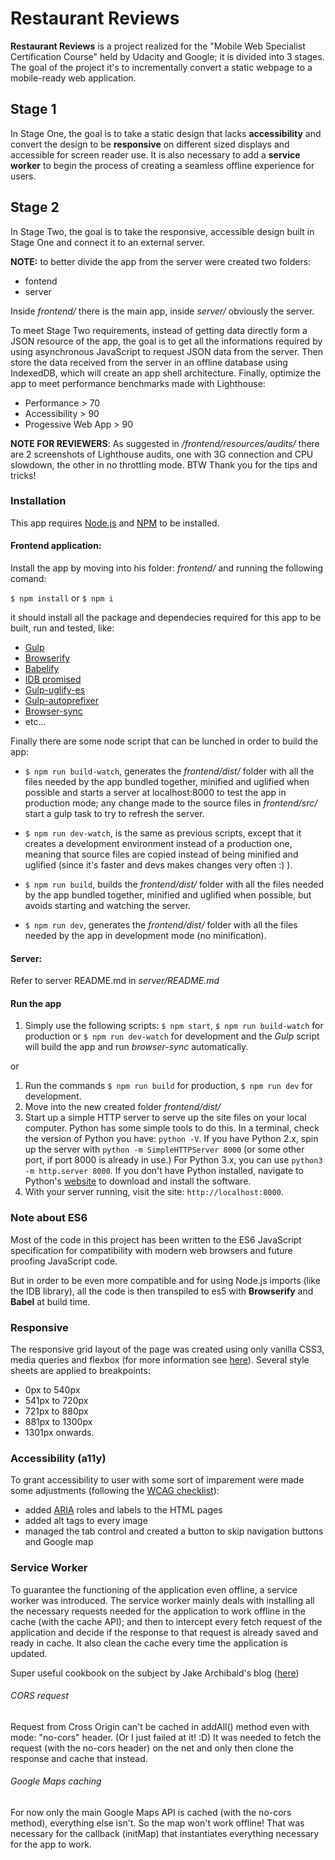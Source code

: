 # Restaurant Reviews

**Restaurant Reviews** is a project realized for the "Mobile Web Specialist Certification Course" held by Udacity and Google;
 it is divided into 3 stages.
The goal of the project it's to incrementally convert a static webpage to a mobile-ready web application.

## Stage 1

In Stage One, the goal is to take a static design that lacks **accessibility** and convert the design to be **responsive**
 on different sized displays and accessible for screen reader use.
It is also necessary to add a **service worker** to begin the process of creating a seamless offline experience for users. 

## Stage 2

In Stage Two, the goal is to take the responsive, accessible design built in Stage One and connect it to an external 
server.

**NOTE:** to better divide the app from the server were created two folders: 
* fontend
* server

Inside *frontend/* there is the main app, inside *server/* obviously the server.

To meet Stage Two requirements, instead of getting data directly form a JSON resource of the app, the goal is to get all 
the informations required by using asynchronous JavaScript to request JSON data from the server. 
Then store the data received from the server in an offline database using IndexedDB, which will create an app shell 
architecture.
Finally, optimize the app to meet performance benchmarks made with Lighthouse:
* Performance > 70
* Accessibility > 90
* Progessive Web App > 90

**NOTE FOR REVIEWERS**: As suggested in */frontend/resources/audits/* there are 2 screenshots of Lighthouse audits, one with
3G connection and CPU slowdown, the other in no throttling mode. BTW Thank you for the tips and tricks!

### Installation

This app requires [Node.js](https://nodejs.org/) and [NPM](https://www.npmjs.com/) to be installed.

#### Frontend application:

Install the app by moving into his folder: *frontend/* and running the following comand: 

`$ npm install` or `$ npm i`

it should install all the package and dependecies required for this app to be built, run and tested, like:

* [Gulp](https://gulpjs.com/)
* [Browserify](http://browserify.org/)
* [Babelify](https://github.com/babel/babelify)
* [IDB promised](https://github.com/jakearchibald/idb)
* [Gulp-uglify-es](https://www.npmjs.com/package/gulp-uglify-es)
* [Gulp-autoprefixer](https://www.npmjs.com/package/gulp-autoprefixer)
* [Browser-sync](https://browsersync.io/)
* etc...

Finally there are some node script that can be lunched in order to build the app:

* `$ npm run build-watch`, generates the *frontend/dist/* folder with all the files needed by the app
bundled together, minified and uglified when possible and starts a server at localhost:8000 to test the app in production mode;
any change made to the source files in *frontend/src/* start a gulp task to try to refresh the server.

* `$ npm run dev-watch`, is the same as previous scripts, except that it creates a development environment instead of a production one, 
meaning that source files are copied instead of being minified and uglified (since it's faster and devs makes changes very often :) ).

* `$ npm run build`, builds the *frontend/dist/* folder with all the files 
needed by the app bundled together, minified and uglified when possible, but avoids starting and watching the server.

* `$ npm run dev`, generates the *frontend/dist/* folder with all the files 
needed by the app in development mode (no minification).

#### Server:

Refer to server README.md in *server/README.md*

#### Run the app

1. Simply use the following scripts: `$ npm start`, `$ npm run build-watch` for production or `$ npm run dev-watch` for
development and the *Gulp* script will build the app and run *browser-sync* automatically.

or

1. Run the commands `$ npm run build` for production, `$ npm run dev` for development.
2. Move into the new created folder *frontend/dist/*
3. Start up a simple HTTP server to serve up the site files on your local computer. 
Python has some simple tools to do this. In a terminal, check the version of Python you have: `python -V`. 
If you have Python 2.x, spin up the server with `python -m SimpleHTTPServer 8000` (or some other port, if port 8000 is 
already in use.) 
For Python 3.x, you can use `python3 -m http.server 8000`. If you don't have Python installed, navigate to Python's 
[website](https://www.python.org/) to download and install the software.
4. With your server running, visit the site: `http://localhost:8000`.

### Note about ES6
Most of the code in this project has been written to the ES6 JavaScript specification for compatibility with modern web 
browsers and future proofing JavaScript code. 

But in order to be even more compatible and for using Node.js imports (like the IDB library), all the code is then transpiled to 
es5 with **Browserify** and **Babel** at build time.

### Responsive
The responsive grid layout of the page was created using only vanilla CSS3, media queries and flexbox
 (for more information see [here](https://developer.mozilla.org/en-US/docs/Web/CSS/CSS_Flexible_Box_Layout/Basic_Concepts_of_Flexbox)).
Several style sheets are applied to breakpoints:
 - 0px to 540px
 - 541px to 720px
 - 721px to 880px
 - 881px to 1300px
 - 1301px onwards.
 
### Accessibility (a11y)
To grant accessibility to user with some sort of imparement were made some adjustments 
(following the [WCAG checklist](https://www.w3.org/TR/2006/WD-WCAG20-20060427/appendixB.html)):
 - added [ARIA](https://www.w3.org/TR/html-aria/) roles and labels to the HTML pages
 - added alt tags to every image
 - managed the tab control and created a button to skip navigation buttons and Google map
  
### Service Worker
To guarantee the functioning of the application even offline, a service worker was introduced.
The service worker mainly deals with installing all the necessary requests needed for the application to work offline in 
the cache (with the cache API);
and then to intercept every fetch request of the application and decide if the response to that request is already saved 
and ready in cache.
It also clean the cache every time the application is updated. 

Super useful cookbook on the subject by Jake Archibald's blog ([here](https://jakearchibald.com/2014/offline-cookbook/))

###### CORS request
Request from Cross Origin can't be cached in addAll() method even with mode: "no-cors" header. (Or I just failed at it! :D)
It was needed to fetch the request (with the no-cors header) on the net and only then clone the response and cache that 
instead.

###### Google Maps caching
For now only the main Google Maps API is cached (with the no-cors method), everything else isn't. So the map won't work 
offline!
That was necessary for the callback (initMap) that instantiates everything necessary for the app to work.


